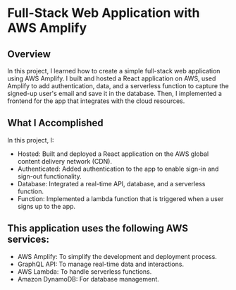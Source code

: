 # Full-Stack Web Application with AWS Amplify
## Overview
In this project, I learned how to create a simple full-stack web application using AWS Amplify. I built and hosted a React application on AWS, used Amplify to add authentication, data, and a serverless function to capture the signed-up user's email and save it in the database. Then, I implemented a frontend for the app that integrates with the cloud resources.

## What I Accomplished
In this project, I:

- Hosted: Built and deployed a React application on the AWS global content delivery network (CDN).
- Authenticated: Added authentication to the app to enable sign-in and sign-out functionality.
- Database: Integrated a real-time API, database, and a serverless function.
- Function: Implemented a lambda function that is triggered when a user signs up to the app.
  
## This application uses the following AWS services:

- AWS Amplify: To simplify the development and deployment process.
- GraphQL API: To manage real-time data and interactions.
- AWS Lambda: To handle serverless functions.
- Amazon DynamoDB: For database management.
